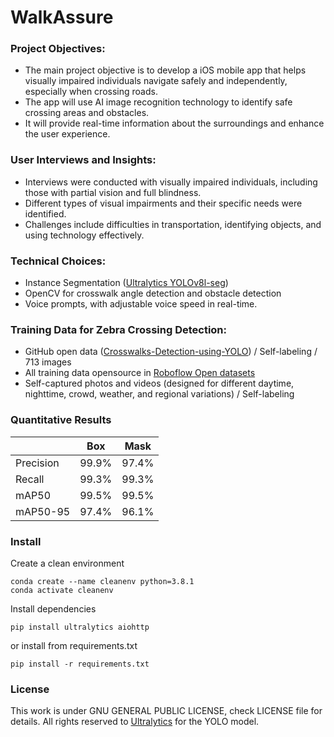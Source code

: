 WalkAssure
====

### Project Objectives:
* The main project objective is to develop a iOS mobile app that helps visually impaired individuals navigate safely and independently, especially when crossing roads.
* The app will use AI image recognition technology to identify safe crossing areas and obstacles.
* It will provide real-time information about the surroundings and enhance the user experience.

### User Interviews and Insights:
* Interviews were conducted with visually impaired individuals, including those with partial vision and full blindness.
* Different types of visual impairments and their specific needs were identified.
* Challenges include difficulties in transportation, identifying objects, and using technology effectively.

### Technical Choices:
* Instance Segmentation ([Ultralytics YOLOv8l-seg](https://github.com/ultralytics/ultralytics))
* OpenCV for crosswalk angle detection and obstacle detection
* Voice prompts, with adjustable voice speed in real-time.

### Training Data for Zebra Crossing Detection:
* GitHub open data ([Crosswalks-Detection-using-YOLO](https://github.com/xN1ckuz/Crosswalks-Detection-using-YOLO)) / Self-labeling / 713 images
* All training data opensource in [Roboflow Open datasets](https://universe.roboflow.com/project-wdkej/crosswalk2-jqjh4)
* Self-captured photos and videos (designed for different daytime, nighttime, crowd, weather, and regional variations) / Self-labeling

### Quantitative Results 
|                |Box               |Mask   |
|----------------|------------------|-----  |
|Precision       |99.9%             |97.4%  |        
|Recall          |99.3%             |99.3%  |       
|mAP50           |99.5%             |99.5%  |
|mAP50-95        |97.4%             |96.1%  |

### Install
Create a clean environment
```
conda create --name cleanenv python=3.8.1
conda activate cleanenv
```
Install dependencies
```
pip install ultralytics aiohttp
```
or install from requirements.txt
```
pip install -r requirements.txt
```
### License 
This work is under GNU GENERAL PUBLIC LICENSE, check LICENSE file for details. All rights reserved to [Ultralytics](https://github.com/ultralytics/ultralytics) for the YOLO model.